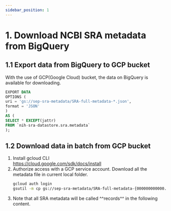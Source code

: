 ```yaml
---
sidebar_position: 1
---
```


# 1. Download NCBI SRA metadata from BigQuery 
## 1.1 Export data from BigQuery to GCP bucket	    
With the use of GCP(Google Cloud) bucket, the data on BigQuery is available for downloading.   
```sql
EXPORT DATA
OPTIONS (
uri = 'gs://sep-sra-metadata/SRA-full-metadata-*.json',
format = 'JSON'
)
AS (
SELECT * EXCEPT(jattr)
FROM `nih-sra-datastore.sra.metadata`
);
```
## 1.2 Download data in batch from GCP bucket
1. Install gcloud CLI  
   https://cloud.google.com/sdk/docs/install  
2. Authorize access with a GCP service account. Download all the metadata file in current local folder.
   ```bash
   gcloud auth login
   gsutil -m cp gs://sep-sra-metadata/SRA-full-metadata-{000000000000..000000001504}.json .
   ```
3. Note that all SRA metadata will be called ^^records^^ in the following content.
